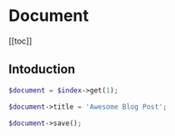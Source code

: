 # Document

[[toc]]

## Intoduction 
<!-- ## Timestamps
## Inserting and Updating
### Insert
### Update -->
```php
$document = $index->get(1);

$document->title = 'Awesome Blog Post';

$document->save();
```
<!-- ### Upsert
## Deleting
## Querying
## Index
## Mapping
## Collection
## Events -->